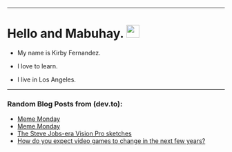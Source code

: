 
<img src="https://komarev.com/ghpvc/?username=kirbygit&style=flat-square&color=blue" alt=""/>

---
<h1>
  Hello and Mabuhay.
  <img src="https://media.giphy.com/media/hvRJCLFzcasrR4ia7z/giphy.gif" width="30px"/>
</h1>

- My name is Kirby Fernandez.

- I love to learn.

- I live in Los Angeles.

---

### Random Blog Posts from (dev.to):
<!-- BLOG-POST-LIST:START -->
- [Meme Monday](https://dev.to/ben/meme-monday-4nn9)
- [Meme Monday](https://dev.to/ben/meme-monday-27n8)
- [The Steve Jobs-era Vision Pro sketches](https://dev.to/ben/the-steve-jobs-era-vision-pro-sketches-2bg9)
- [How do you expect video games to change in the next few years?](https://dev.to/ben/how-do-you-expect-video-games-to-change-in-the-next-few-years-306i)
<!-- BLOG-POST-LIST:END -->
